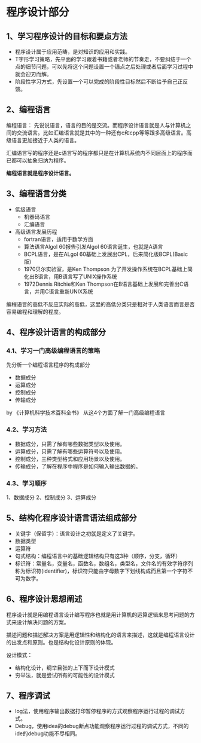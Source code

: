 # 程序设计部分

## 1、学习程序设计的目标和要点方法

- 程序设计属于应用范畴，是对知识的应用和实践。
- T字形学习策略，先平面的学习跟着书籍或者老师的节奏走，不要纠结于一个点的细节问题，可以先将这个问题设置一个锚点之后处理或者后面学习过程中就会迎刃而解。
- 阶段性学习方式，先设置一个可以完成的阶段性目标然后不断给予自己正反馈。

## 2、编程语言

编程语言：
先说说语言，语言的目的是交流。而程序设计语言就是人与计算机之间的交流语言。比如汇编语言就是其中的一种还有c和cpp等等跟多高级语言。高级语言更加接近于人类的语言。

汇编语言写的程序还是c语言写的程序都只是在计算机系统内不同层面上的程序而已都可以抽象归纳为程序。

**编程语言就是程序设计语言。**

## 3、编程语言分类

- 低级语言
	- 机器码语言
	- 汇编语言
- 高级语言发展历程
	- fortran语言，适用于数学方面
	- 算法语言Algol 60报告引发Algol 60语言诞生，也就是A语言
	- BCPL语言，是在ALgol 60基础上发展出CPL，后来简化版BCPL(Basic版)
	- 1970贝尔实验室，是Ken Thompson 为了开发操作系统在BCPL基础上简化出B语言，用B语言写了UNIX操作系统
	- 1972Dennis Ritchie和Ken Thompson在B语言基础上发展和完善出C语言，并用C语言重新UNIX系统

编程语言的高低不反应实际的高低，这里的高低分类只是相对于人类语言而言是否容易编程和理解的程度。

## 4、程序设计语言的构成部分

### 4.1、学习一门高级编程语言的策略

先分析一个编程语言程序的构成部分

- 数据成分
- 运算成分
- 控制成分
- 传输成分

by 《计算机科学技术百科全书》
从这4个方面了解一门高级编程语言

### 4.2、学习方法
- 数据成分，只需了解有哪些数据类型以及使用。
- 运算成分，只需了解有哪些运算符号以及使用。
- 控制成分，三种类型格式和应用场景以及使用。
- 传输成分，了解在程序中程序是如何输入输出数据的。

### 4.3、学习顺序
1、数据成分
2、控制成分
3、运算成分

## 5、结构化程序设计语言语法组成部分
- 关键字（保留字）：语言设计之初就是定义了关键字。
- 数据类型
- 运算符
- 句式结构：编程语言中的基础逻辑结构只有这3种（顺序，分支，循环）
- 标识符：常量名，变量名，函数名，数组名，类型名，文件名的有效字符序列称为标识符(identifier)，标识符只能由字母数字下划线构成而且第一个字符不可为数字。



## 6、程序设计思想阐述

程序设计就是用编程语言设计编写程序也就是用计算机的运算逻辑来思考问题的方式来设计解决问题的方案。

描述问题和描述解决方案是用逻辑性和结构化的语言来描述，这就是编程语言设计的出发点和原则。也是结构化设计原则的体现。

设计模式：

- 结构化设计，纲举目张的上下而下设计模式
- 穷举法，就是尝试所有的可能性的设计模式

## 7、程序调试
- log法，使用程序输出数据打印暂停程序的方式观察程序运行过程的调试方式。
- Debug，使用idea的debug断点功能观察程序运行过程的调试方式，不同的ide的debug功能不尽相同。